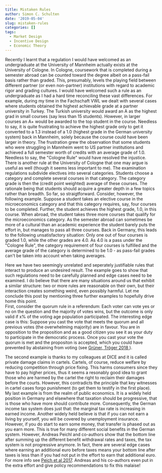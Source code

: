 ```yaml
---
title: Mistaken Rules
author: Simon C. Schulten
date: '2019-05-04'
slug: mistaken-rules
categories: []
tags:
  - Market Design
  - Incentive Design
  - Economic Theory
---
```


Recently I learnt that a regulation I would have welcomed as an undergraduate at the University of Mannheim actually exists at the University of Cologne. In Cologne, coursework that is completed during a semester abroad can be counted toward the degree albeit on a pass-fail basis rather than graded. This, presumably, levels the playing field between different partner (or even non-partner) institutions with regard to academic rigor and grading cultures. I would have welcomed such a rule as an undergraduate as I had a hard time reconciling these vast differences. For example, during my time in the Fachschaft VWL we dealt with several cases where students obtained the highest achievable grade at a partner university in Turkey. The Turkish university would award an A as the highest grad in small courses (say less than 15 students). However, in larger courses an A+ would be awarded to the top student in the course. Needless to say, it is quite frustrating to achieve the highest grade only to get it converted to a 1.3 instead of a 1.0 (highest grade in the German university system) back in Mannheim, solely because the course could have been larger in theory. The frustration grew the observation that some students who were struggling in Mannheim went to US partner institutions and achieved a full semester worth of credits with an average grade of 1.0. Needless to say, the "Cologne Rule" would have resolved the injustice.  
There is another rule at the University of Cologne that one may argue is useful as well (though it seems less important to me). The examination regulations subdivide electives into several categories. Students choose a category and complete several courses in that category. The category grade is then the (credit point weighted) average of these courses. The rationale being that students should acquire a greater depth in a few topics rather than breadth. So far, so straigtforward. Consider, however, the following example. Suppose a student takes an elective course in the microeconomics category and that this category requires, say, four courses to be completed. Further, the student achieves the highest grade, 1.0, in this course. When abroad, the student takes three more courses that qualify for the microeconomics category. As the semester abroad can sometimes be more of a cultural than an academic experience the student barely puts the effort in, but manages to pass all three courses. Back in Germany, this leads to the following unsatisfactory situation: Only one out of four courses is graded 1.0, while the other grades are 4.0. As 4.0 is a pass under the "Cologne Rule", the category requirement of four courses is fulfilled and the average grade of the category is determined to be 1.0 - as pass-fail grades can't be taken into account when taking averages.  

Here we have two seemingly unrelated and seperately justifiable rules that interact to produce an undesired result. The example goes to show that such regulations need to be carefully planned and edge cases need to be examined. I do believe that there are many situations around us that exhibit a similar structure: two or more rules are reasonable on their own, but their interaction creates something weird, even possibly harmful. Let me conclude this post by mentioning three further examples to hopefully drive home this point.  
First, consider the quorum rule in a referendum: Each voter can vote yes or no on the question and the majority of votes wins, but the outcome is only valid if x% of the voting age population participated. The interesting edge case is this: Suppose you cast the vote that meets the quorum and all previous votes (the overwhelming majority) are in favour. You are in opposition to the proposition and as a good citizen you see it as your duty to participate in the democratic process. Once you cast your vote the quorum is met and the propositon is accepted, which you could have prevented by abstaining from voting (see [Grüner, Tröger 2018 ](https://tinyurl.com/y4bxbqef)).  

The second example is thanks to my colleagues at DICE and it is called private damage claims in cartels. Cartels, of course, reduce welfare by reducing competition through price fixing. This harms consumers since they have to pay higher prices, thus it seems a resonably good idea to grant those who are harmed by the cartel the right to reclaim their damages before the courts. However, this contradicts the principle that key witnesses in cartel cases forgo punishment (to get them to testify in the first place).  
My last example is from the realm of public economics. It is a widely held position in Germany and elsewhere that taxation should be progressive, that is those who have more should contribute more. Consequently, the German income tax system does just that: the marginal tax rate is increasing in earned income. Another widely held believe is that if you can not earn a living by yourself, you will be covered by unemployment insurance. However, if you do start to earn some money, that transfer is phased out as you earn more. This is true for many different social benefits in the German system. However, Andreas Peichl and co-authors show that the bottom line after summing up the different benefit withdrawal rates and taxes, the tax system is not progressive anymore. In fact, there are several edge cases where earning an additional euro before taxes means your bottom line after taxes is less than if you had not put in the effort to earn that additional euro. For more info see [Peich et al 2017](https://tinyurl.com/y2kkjb36). Andreas and his co-authors even put in the extra effort and give policy recommendations to fix this malaise!





